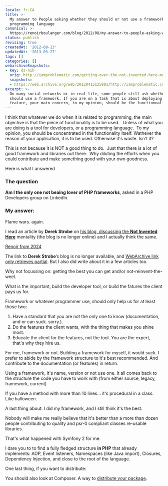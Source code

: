 ```yaml
---
locale: fr-CA
title: >-
  My answer to People asking whether they should or not use a framework on their
  programming language
canonical: >-
  https://renoirboulanger.com/blog/2012/08/my-answer-to-people-asking-whether-they-should-or-not-use-a-framework-on-their-programming-language/
status: publish
revising: true
createdAt: '2012-08-13'
updatedAt: '2013-03-27'
tags: []
categories: []
webarchiveSnapshots:
- key: ds-nih
  orig: http://iamproblematic.com/getting-over-the-not-invented-here-mentality/
  snapshots:
  - https://web.archive.org/web/20120415125801/http://iamproblematic.com:80/getting-over-the-not-invented-here-mentality/
excerpt: >-
  On many social networks or in real life, some people still ask whether they
  should use a framework. If you are on a task that is about deploying a
  feature, your main concern, to my opinion, should be the functionnality.
---
```


I think that whatever we do when it is related to programming, the main objective is that the piece of functionality is to be used.   Unless of what you are doing is a tool for developers, or a programming language.  To my opinion, you should be concentrated in the functionality itself. Wathever the reason of your application, it is to be used. Otherwise it's waste. Isn't it?

This is not because it is NOT a good thing to do.  Just that there is a lot of good framework and libraries out there.  Why diluting the efforts when you could contribute and make something good with your own goodness.

Here is what I answered
<h3>The question</h3>
<strong>Am I the only one not beaing lover of PHP frameworks</strong>, asked in a PHP Developers group on LinkedIn.
<h3>My answer:</h3>
Flame wars. again.

I read an article by **Derek Strobe** on [his blog, discussing the **Not Invented Here**][ds-nih] mentality (the blog is no longer online) and I actually think the same.


<!--#TODO-inline-edit Renoir de 2024-->
<rb-notice-box variant="info" class="my-5">
  <span slot="header">

[Renoir from <time datetime="2024-10">2024</time>](/blog/2024/10/refonte-majeure-de-mon-site-web)

  </span>

The link to **Derek Strobe**’s blog is no longer available, and [WebArchive link only retrieves partial][ds-nih]. But I also did write about it in a few articles too.

</rb-notice-box>

<!--#TODO-app-twitter-quote but for another blog post-->
<!--#TODO-inline-edit-->
<!--

/blog/2012/07/choosing-a-framework-how-i-personally-define-what-is-hot-about-them-an-evaluation-process
/blog/2012/11/why-would-i-not-use-my-own-framework-and-how-i-sell-usage-of-symfony2-and-other-current-php-5-3-goodies-to-my-client

Derek seem to have moved to: https://cv.stobbe.dev/

Derek’s article excerpt
[[
Mar 07 2012

I’ve gotta be honest: for a long, long time, I was a Do It Yourself kind of guy. Not the, like, installing a new toilet in the bathroom or putting up sheetrock kind of DIY; I was the kind of DIY where, when I built a website, every component I used had to be written by me. There were a few reasons for it, not the least of which were my own hubris, and fear of the learning curve when acquiring ninja skills with new software.

Thankfully, I’m better now. I still like to write things that already exist elsewhere, just for the experience, but I leave the mission critical stuff to people who make it their jobs to write software libraries. In learning to bite the bullet (or RTFM, as the case may be), I’ve made a few discoveries. If you’re a DIY person too, then pay attention: this is for you. Here are a few reasons to leave behind the mentality that says “If I [or my company] didn’t write it, it’s not worth using”:
1. You’re in the business of writing application logic, not software libraries

Unless it’s you are actually getting paid to write an ORM or a logger or a request dispatcher or whatever, or unless you have the free time on your schedule and the passion to write one of those in your spare time, then you’re wasting your time. I said “time” three times in one sentence, because that’s pretty much what it amounts to. Every minute you spend writing a half-baked authentication system or what-have-you is a minute you could be spending developing features. You know, features? The things that will (hopefully) actually make you money? No? Oh well. That brings me to my second point…
2. Yours probably sucks

No offense, man. I’m sure that you’re a coding wizard and everything, but you are most likely working under deadline, just like the rest of us. The client or your boss or the devil or whomever you answer to for your productivity has expectations. Remember those features we talked about in the first point? That’s what they want to see, and you know it. They don’t really care about the user authentication system you wrote (“big deal, every site has one of those”), or the logger you so cleverly scripted that will shoot you an email every time someone farts too loud and the server goes down for the fifth time today. They want to see features, the cool flashy stuff that they can wow their golf buddies with.

The point of that outburst was that, because the people in charge of signing your pay checks want to see cool features, you don’t have the time you need to spend on writing stuff that’s not mission critical if you’re rolling your own. Check out this Stack Overflow post called “The Definitive Guide to Forms based Website Authentication.” It currently has eight sections, just about the best practices for providing users a way to log in to your website (extra credit if you read through it and figure out how many points your banking institution’s website is violating). Do you really have all that time to burn making sure you get it right, when you really need to be finishing up the feature that lets the CEO simultaneously turn this month’s sales numbers into a PDF and email it out to all those golf buddies we were talking about earlier so he can brag about profit margins all the way through the back nine? Didn’t think so.
3. Knowledge is power

Unless you’re absolutely, positively, deliriously happy with your job (and maybe even then), you’re probably not going to be at the same place for the rest of your life. Things happen. And having skills in industry-standard technology (whether it’s a framework, a collection of libraries, or whatever) looks a lot better on a resume than vague references to a bunch of projects that you’re too ashamed to showcase because you spent all your time and energy in the wrong places.

I could keep going, but those are the Big Ones. That’s not to say that there’s never a time or a place where writing your own solution is a good idea, but at least take it into consideration.
]]

-->

Why not focussing on: getting the best you can get and/or not-reinvent-the-weel.

What is the important, build the developer tool, or build the fatures the client pays us for.

Framework or whatever programmer use, should only help us for at least those two:
<ol>
	<li>Have a standard that you are not the only one to know (documentation, and or can suck. sorry.).</li>
	<li>Do the features the client wants, with the thing that makes you shine most.</li>
	<li>Educate the client for the features, not the tool. You are the expert, that's why they hire us.</li>
</ol>
For me, framework or not. Building a framework for myself, it would suck. I prefer to abide by the framework structure to it's best recommended. And contribute to the documentation (or features) in return.

Using a framework, it's name, version or not use one. It all comes back to the structure the code you have to work with (from either source, legacy, framework, current)

If you have a method with more than 10 lines... it's procedural in a class. Like halloween.

A last thing about: I did my framework, and I still think it's the best.

Nobody will make me really believe that it's better than a more than dozen people contributing to quality and psr-0 compliant classes re-usable libraries.

That's what happened with Symfony 2 for me.

I dare you to to find a fully fledged structure **in PHP** that already implements: AOP, Event listeners, Namespaces (like Java import), Closures, Dependency Injection, and close to the root of the language.

One last thing, if you want to distribute:

You should also look at Composer. A way to <a href="http://nelm.io/blog/2011/12/composer-part-1-what-why/">distribute your package</a>.

[ds-nih]: https://web.archive.org/web/20120415125801/http://iamproblematic.com:80/getting-over-the-not-invented-here-mentality/
